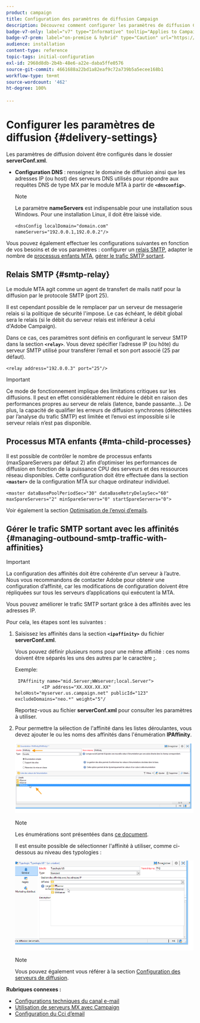 ```yaml
---
product: campaign
title: Configuration des paramètres de diffusion Campaign
description: Découvrez comment configurer les paramètres de diffusion Campaign
badge-v7-only: label="v7" type="Informative" tooltip="Applies to Campaign Classic v7 only"
badge-v7-prem: label="on-premise & hybrid" type="Caution" url="https://experienceleague.adobe.com/docs/campaign-classic/using/installing-campaign-classic/architecture-and-hosting-models/hosting-models-lp/hosting-models.html" tooltip="Applies to on-premise and hybrid deployments only"
audience: installation
content-type: reference
topic-tags: initial-configuration
exl-id: 2968d8db-2b4b-48e6-a22e-daba5ffe0576
source-git-commit: 4661688a22bd1a82eaf9c72a739b5a5ecee168b1
workflow-type: tm+mt
source-wordcount: '462'
ht-degree: 100%

---
```


# Configurer les paramètres de diffusion {#delivery-settings}



Les paramètres de diffusion doivent être configurés dans le dossier **serverConf.xml**.

* **Configuration DNS** : renseignez le domaine de diffusion ainsi que les adresses IP (ou host) des serveurs DNS utilisés pour répondre aux requêtes DNS de type MX par le module MTA à partir de **`<dnsconfig>`**.

  >[!NOTE]
  >
  >Le paramètre **nameServers** est indispensable pour une installation sous Windows. Pour une installation Linux, il doit être laissé vide.

  ```
  <dnsConfig localDomain="domain.com" nameServers="192.0.0.1,192.0.0.2"/>
  ```

Vous pouvez également effectuer les configurations suivantes en fonction de vos besoins et de vos paramètres : configurer un [relais SMTP](#smtp-relay), adapter le nombre de [processus enfants MTA](#mta-child-processes), [gérer le trafic SMTP sortant](#managing-outbound-smtp-traffic-with-affinities).

## Relais SMTP {#smtp-relay}

Le module MTA agit comme un agent de transfert de mails natif pour la diffusion par le protocole SMTP (port 25).

Il est cependant possible de le remplacer par un serveur de messagerie relais si la politique de sécurité l&#39;impose. Le cas échéant, le débit global sera le relais (si le débit du serveur relais est inférieur à celui d&#39;Adobe Campaign).

Dans ce cas, ces paramètres sont définis en configurant le serveur SMTP dans la section **`<relay>`**. Vous devez spécifier l’adresse IP (ou hôte) du serveur SMTP utilisé pour transférer l’email et son port associé (25 par défaut).

```
<relay address="192.0.0.3" port="25"/>
```

>[!IMPORTANT]
>
>Ce mode de fonctionnement implique des limitations critiques sur les diffusions. Il peut en effet considérablement réduire le débit en raison des performances propres au serveur de relais (latence, bande passante…). De plus, la capacité de qualifier les erreurs de diffusion synchrones (détectées par l’analyse du trafic SMTP) est limitée et l’envoi est impossible si le serveur relais n’est pas disponible.

## Processus MTA enfants {#mta-child-processes}

Il est possible de contrôler le nombre de processus enfants (maxSpareServers par défaut 2) afin d’optimiser les performances de diffusion en fonction de la puissance CPU des serveurs et des ressources réseau disponibles. Cette configuration doit être effectuée dans la section **`<master>`** de la configuration MTA sur chaque ordinateur individuel.

```
<master dataBasePoolPeriodSec="30" dataBaseRetryDelaySec="60" maxSpareServers="2" minSpareServers="0" startSpareServers="0">
```

Voir également la section [Optimisation de l’envoi d’emails](../../installation/using/email-deliverability.md#email-sending-optimization).

## Gérer le trafic SMTP sortant avec les affinités {#managing-outbound-smtp-traffic-with-affinities}

>[!IMPORTANT]
>
>La configuration des affinités doit être cohérente d’un serveur à l’autre. Nous vous recommandons de contacter Adobe pour obtenir une configuration d’affinité, car les modifications de configuration doivent être répliquées sur tous les serveurs d’applications qui exécutent la MTA.

Vous pouvez améliorer le trafic SMTP sortant grâce à des affinités avec les adresses IP.

Pour cela, les étapes sont les suivantes :

1. Saisissez les affinités dans la section **`<ipaffinity>`** du fichier **serverConf.xml**.

   Vous pouvez définir plusieurs noms pour une même affinité : ces noms doivent être séparés les uns des autres par le caractère **;**.

   Exemple:

   ```
    IPAffinity name="mid.Server;WWserver;local.Server">
             <IP address="XX.XXX.XX.XX" heloHost="myserver.us.campaign.net" publicId="123" excludeDomains="neo.*" weight="5"/
   ```

   Reportez-vous au fichier **serverConf.xml** pour consulter les paramètres à utiliser.

1. Pour permettre la sélection de l&#39;affinité dans les listes déroulantes, vous devez ajouter le ou les noms des affinités dans l&#39;énumération **IPAffinity**.

   ![](assets/ipaffinity_enum.png)

   >[!NOTE]
   >
   >Les énumérations sont présentées dans [ce document](../../platform/using/managing-enumerations.md).

   Il est ensuite possible de sélectionner l&#39;affinité à utiliser, comme ci-dessous au niveau des typologies :

   ![](assets/ipaffinity_typology.png)

   >[!NOTE]
   >
   >Vous pouvez également vous référer à la section [Configuration des serveurs de diffusion](../../installation/using/email-deliverability.md#delivery-server-configuration).

**Rubriques connexes :**
* [Configurations techniques du canal e-mail](email-deliverability.md)
* [Utilisation de serveurs MX avec Campaign](using-mx-servers.md)
* [Configuration du Cci d’email](email-archiving.md)
